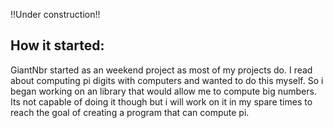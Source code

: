 !!Under construction!!

## How it started:

GiantNbr started as an weekend project as most of my projects do. I read about computing pi digits with computers and wanted to do this myself.
So i began working on an library that would allow me to compute big numbers. Its not capable of doing it though but i will work on it in my spare times to reach the goal of creating a program that can compute pi.
